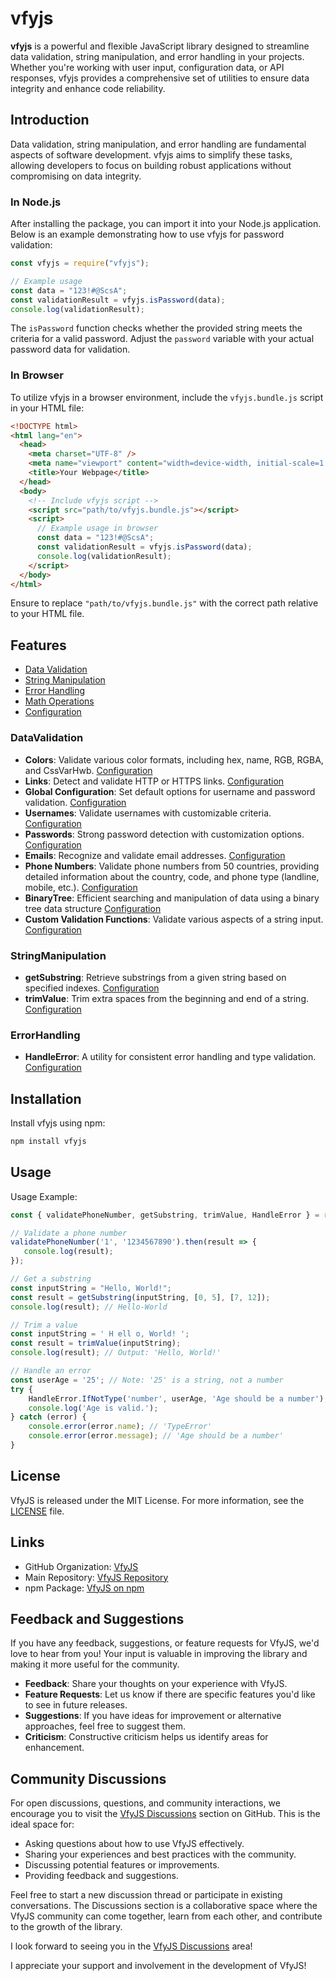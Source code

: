 # vfyjs

**vfyjs** is a powerful and flexible JavaScript library designed to streamline data validation, string manipulation, and error handling in your projects. Whether you're working with user input, configuration data, or API responses, vfyjs provides a comprehensive set of utilities to ensure data integrity and enhance code reliability.

## Introduction

Data validation, string manipulation, and error handling are fundamental aspects of software development. vfyjs aims to simplify these tasks, allowing developers to focus on building robust applications without compromising on data integrity.

### In Node.js

After installing the package, you can import it into your Node.js application. Below is an example demonstrating how to use vfyjs for password validation:

```javascript
const vfyjs = require("vfyjs");

// Example usage
const data = "123!#@ScsA";
const validationResult = vfyjs.isPassword(data);
console.log(validationResult);
```

The `isPassword` function checks whether the provided string meets the criteria for a valid password. Adjust the `password` variable with your actual password data for validation.

### In Browser

To utilize vfyjs in a browser environment, include the `vfyjs.bundle.js` script in your HTML file:

```html
<!DOCTYPE html>
<html lang="en">
  <head>
    <meta charset="UTF-8" />
    <meta name="viewport" content="width=device-width, initial-scale=1.0" />
    <title>Your Webpage</title>
  </head>
  <body>
    <!-- Include vfyjs script -->
    <script src="path/to/vfyjs.bundle.js"></script>
    <script>
      // Example usage in browser
      const data = "123!#@ScsA";
      const validationResult = vfyjs.isPassword(data);
      console.log(validationResult);
    </script>
  </body>
</html>
```

Ensure to replace `"path/to/vfyjs.bundle.js"` with the correct path relative to your HTML file.

## Features

- [Data Validation](#DataValidation)
- [String Manipulation](#StringManipulation)
- [Error Handling](#ErrorHandling)
- [Math Operations](#MathOperations)
- [Configuration](#configuration)

### DataValidation

- **Colors**: Validate various color formats, including hex, name, RGB, RGBA, and CssVarHwb. [Configuration](https://github.com/m-mdy-m/VfyJS/blob/main/doc/DataValidation.doc.md#configcolor)
- **Links**: Detect and validate HTTP or HTTPS links. [Configuration](https://github.com/m-mdy-m/VfyJS/blob/main/doc/DataValidation.doc.md#configlinks)
- **Global Configuration**: Set default options for username and password validation. [Configuration](https://github.com/m-mdy-m/VfyJS/blob/main/doc/DataValidation.doc.md#global-configuration-for-username-and-password-validation)
- **Usernames**: Validate usernames with customizable criteria. [Configuration](https://github.com/m-mdy-m/VfyJS/blob/main/doc/DataValidation.doc.md#configusername)
- **Passwords**: Strong password detection with customization options. [Configuration](https://github.com/m-mdy-m/VfyJS/blob/main/doc/DataValidation.doc.md#configpassword)
- **Emails**: Recognize and validate email addresses. [Configuration](https://github.com/m-mdy-m/VfyJS/blob/main/doc/DataValidation.doc.md#configemail)
- **Phone Numbers**: Validate phone numbers from 50 countries, providing detailed information about the country, code, and phone type (landline, mobile, etc.). [Configuration]()
- **BinaryTree**: Efficient searching and manipulation of data using a binary tree data structure [Configuration](#ConfigBinaryTree)
- **Custom Validation Functions**: Validate various aspects of a string input. [Configuration]()

### StringManipulation

- **getSubstring**: Retrieve substrings from a given string based on specified indexes. [Configuration](#ConfigSubstring)
- **trimValue**: Trim extra spaces from the beginning and end of a string. [Configuration](#ConfigtrimValue)

### ErrorHandling

- **HandleError**: A utility for consistent error handling and type validation. [Configuration](#ConfigErrors)

## Installation

Install vfyjs using npm:

```bash
npm install vfyjs
```

## Usage

Usage Example:

```JavaScript
const { validatePhoneNumber, getSubstring, trimValue, HandleError } = require('vfyjs');

// Validate a phone number
validatePhoneNumber('1', '1234567890').then(result => {
   console.log(result);
});

// Get a substring
const inputString = "Hello, World!";
const result = getSubstring(inputString, [0, 5], [7, 12]);
console.log(result); // Hello-World

// Trim a value
const inputString = ' H ell o, World! ';
const result = trimValue(inputString);
console.log(result); // Output: 'Hello, World!'

// Handle an error
const userAge = '25'; // Note: '25' is a string, not a number
try {
    HandleError.IfNotType('number', userAge, 'Age should be a number');
    console.log('Age is valid.');
} catch (error) {
    console.error(error.name); // 'TypeError'
    console.error(error.message); // 'Age should be a number'
}

```

## License

VfyJS is released under the MIT License. For more information, see the [LICENSE](./LICENSE) file.

## Links

- GitHub Organization: [VfyJS](https://github.com/VfyJs)
- Main Repository: [VfyJS Repository](https://github.com/m-mdy-m/VfyJS)
- npm Package: [VfyJS on npm](https://www.npmjs.com/package/vfyjs)

## Feedback and Suggestions

If you have any feedback, suggestions, or feature requests for VfyJS, we'd love to hear from you! Your input is valuable in improving the library and making it more useful for the community.

- **Feedback**: Share your thoughts on your experience with VfyJS.
- **Feature Requests**: Let us know if there are specific features you'd like to see in future releases.
- **Suggestions**: If you have ideas for improvement or alternative approaches, feel free to suggest them.
- **Criticism**: Constructive criticism helps us identify areas for enhancement.

## Community Discussions

For open discussions, questions, and community interactions, we encourage you to visit the [VfyJS Discussions](https://github.com/orgs/VfyJs/discussions) section on GitHub. This is the ideal space for:

- Asking questions about how to use VfyJS effectively.
- Sharing your experiences and best practices with the community.
- Discussing potential features or improvements.
- Providing feedback and suggestions.

Feel free to start a new discussion thread or participate in existing conversations. The Discussions section is a collaborative space where the VfyJS community can come together, learn from each other, and contribute to the growth of the library.

I look forward to seeing you in the [VfyJS Discussions](https://github.com/orgs/VfyJs/discussions) area!

I appreciate your support and involvement in the development of VfyJS!

